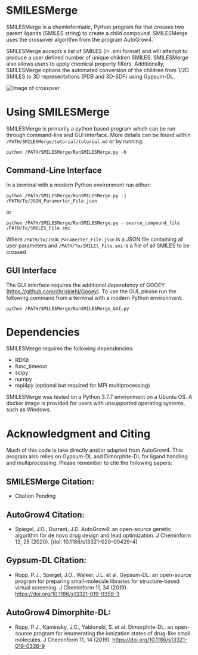 # SMILESMerge

SMILESMerge is a cheminformatic, Python program for that crosses two parent ligands (SMILES string) to create a child compound. SMILESMerge uses the crossover algorithm from the program AutoGrow4.

SMILESMerge accepts a list of SMILES (in .smi format) and will attempt to produce a user defined number of unique children SMILES. SMILESMerge also allows users to apply chemical property filters. Additionally, SMILESMerge options the automated conversion of the children from 1/2D SMILES to 3D representations (PDB and 3D-SDF) using Gypsum-DL.

![Image of crossover](https://github.com/Jacob-Spiegel/SMILESMerge/blob/main/Figures/crossover.png)

# Using SMILESMerge

SMILESMerge is primarily a python based program which can be run through command-line and GUI interface. More details can be found within `/PATH/SMILESMerge/tutorial/tutorial.md` or by running:

`python /PATH/SMILESMerge/RunSMILESMerge.py -h`

## Command-Line Interface

In a terminal with a modern Python environment run either:

`python /PATH/SMILESMerge/RunSMILESMerge.py -j /PATH/To/JSON_Paramerter_File.json`

or

`python /PATH/SMILESMerge/RunSMILESMerge.py --source_compound_file  /PATH/To/SMILES_File.smi`

Where `/PATH/To/JSON_Paramerter_File.json` is a JSON file containing all user parameters and `/PATH/To/SMILES_File.smi` is a file of all SMILES to be crossed


## GUI Interface

The GUI interface requires the additional dependency of GOOEY (https://github.com/chriskiehl/Gooey). To use the GUI, please run the following command from a terminal with a modern Python environment:

`python /PATH/SMILESMerge/RunSMILESMerge_GUI.py `


# Dependencies

SMILESMerge requires the following dependencies:
- RDKit
- func_timeout
- scipy
- numpy
- mpi4py (optional but required for MPI multiprocessing)

SMILESMerge was tested on a Python 3.7.7 environment on a Ubuntu OS. A docker image is provided for users with unsupported operating systems, such as Windows.

# Acknowledgment and Citing

Much of this code is take directly and/or adapted from AutoGrow4. This program also relies on Gypsum-DL and Dimorphite-DL for ligand handling and multiprocessing. Please remember to cite the following papers:

## SMILESMerge Citation:
    
- Citation Pending

## AutoGrow4 Citation:

- Spiegel, J.O., Durrant, J.D. AutoGrow4: an open-source genetic algorithm for de novo drug design and lead optimization. J Cheminform 12, 25 (2020). [doi: 10.1186/s13321-020-00429-4]

## Gypsum-DL Citation:

- Ropp, P.J., Spiegel, J.O., Walker, J.L. et al. Gypsum-DL: an open-source program for preparing small-molecule libraries for structure-based virtual screening. J Cheminform 11, 34 (2019). https://doi.org/10.1186/s13321-019-0358-3

## AutoGrow4 Dimorphite-DL:

- Ropp, P.J., Kaminsky, J.C., Yablonski, S. et al. Dimorphite-DL: an open-source program for enumerating the ionization states of drug-like small molecules. J Cheminform 11, 14 (2019). https://doi.org/10.1186/s13321-019-0336-9

